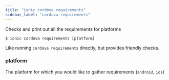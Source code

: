 ```yaml
---
title: "ionic cordova requirements"
sidebar_label: "cordova requirements"
---
```

<head>
  <title>Cordova Requirements for Apps on iOS and Android | Ionic</title>
  <meta name="description" content="The Cordova Requirements option checks and prints out all the requirements for Ionic apps on iOS and Android platforms. Read our documentation to learn more." />
</head>



Checks and print out all the requirements for platforms

```shell
$ ionic cordova requirements [platform]
```

Like running `cordova requirements` directly, but provides friendly checks.

### platform
The platform for which you would like to gather requirements (`android`, `ios`)


